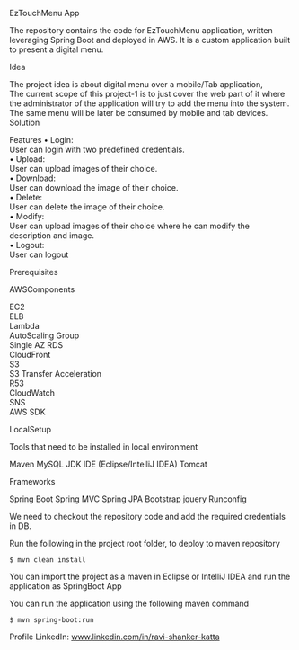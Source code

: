 EzTouchMenu App

The repository contains the code for EzTouchMenu application, written leveraging Spring Boot and deployed in AWS.
It is a custom application built to present a digital menu.


Idea

The   project   idea   is   about   digital   menu   over   a   mobile/Tab      application,   
The   current   scope   of   this   project-1   is   to   just   cover   the   web   part   of   it where   the   administrator   of   the         application   will   try   to   add   the   menu   into   the   system.  
The   same   menu   will be   later   be   consumed   by   mobile   and   tab   devices.
Solution



Features
•   Login:<br>
        User   can   login   with   two   predefined   credentials.<br>
•   Upload:<br>
        User   can   upload   images   of   their   choice.<br>
•   Download:<br>
        User   can   download   the   image   of   their   choice.<br>
•   Delete:<br>
        User   can   delete   the   image   of   their   choice.<br>
•   Modify:<br>
      User   can   upload   images   of   their   choice   where   he   can   modify   the   description   and   image.<br> •   Logout:<br>
      User   can   logout<br>



Prerequisites

AWSComponents

EC2<br>
ELB<br>
Lambda<br>
AutoScaling Group<br>
Single AZ RDS<br>
CloudFront<br>
S3<br>
S3 Transfer Acceleration<br>
R53<br>
CloudWatch<br>
SNS<br>
AWS SDK<br>

LocalSetup

Tools that need to be installed in local environment

Maven
MySQL 
JDK
IDE (Eclipse/IntelliJ IDEA)
Tomcat

Frameworks

Spring Boot
Spring MVC
Spring JPA
Bootstrap
jquery
Runconfig

We need to checkout the repository code and add the required credentials in DB.


Run the following in the project root folder, to deploy to maven repository

    $ mvn clean install
You can import the project as a maven in Eclipse or IntelliJ IDEA and run the application as SpringBoot App

You can run the application using the following maven command

    $ mvn spring-boot:run
    
Profile
LinkedIn: www.linkedin.com/in/ravi-shanker-katta
